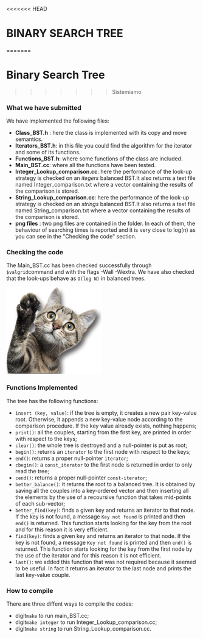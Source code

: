 <<<<<<< HEAD
# BINARY SEARCH TREE
=======
# Binary Search Tree
>>>>>>> Sistemiamo

### What we have submitted
We have implemented the following files:

- **Class_BST.h** : here the class is implemented with its copy and move semantics. 
- **Iterators_BST.h**: in this file you could find the algorithm for the iterator and some of its functions.
- **Functions_BST.h**: where some functions of the class are included.
- **Main_BST.cc**: where all the functions have been tested.
- **Integer_Lookup_comparison.cc**: here the performance of the look-up strategy is checked on an *itegers* balanced BST.It also returns a text file named Integer_comparison.txt where a vector containing the results of the comparison is stored. 
- **String_Lookup_comparison.cc**: here the performance of the look-up strategy is checked on an *strings* balanced BST.It also returns a text file named String_comparison.txt where a vector containing the results of the comparison is stored.
- **png files** : two png files are contained in the folder. In each of them, the behaviour of searching times is reported and it is very close to log(n) as you can see in the "Checking the code" section.

### Checking the code
The Main_BST.cc has been checked successfully through `$valgrid`command and with the flags -Wall -Wextra.
We have also checked that the look-ups behave as `O(log N)` in balanced trees.

![](gatto.png)

### Functions Implemented
The tree has the following functions:

- `insert (key, value)`: if the tree is empty, it creates a new pair key-value root. Otherwise, it appends a new key-value node according to the comparison procedure. If the key value already exists, nothing happens;
- `print()`: all the couples, starting from the first key, are printed in order with respect to the keys;
- `clear()`: the whole tree is destroyed and a null-pointer is put as root;
- `begin()`: returns an `iterator` to the first node with respect to the keys;
- `end()`: returns a proper null-pointer `iterator`;
- `cbegin()`: a `const_iterator` to the first node is returned in order to only read the tree;
- `cend()`: returns a proper null-pointer `const-iterator`;
- `better_balance()`: it returns the root to a balanced tree. It is obtained by saving all the couples into a key-ordered vector and then inserting all the elements by the use of a recoursive function that takes mid-points of each sub-vector;
- `better_find(key)`: finds a given key and returns an iterator to that node. If the key is not found, a message `Key not found` is printed and then `end()` is returned. This function starts looking for the key from the root and for this reason it is very efficient.
- `find(key)`: finds a given key and returns an iterator to that node. If the key is not found, a message `Key not found` is printed and then `end()` is returned. This function starts looking for the key from the first node by the use of the iterator and for this reason it is not efficient.
- `last()`: we added this function that was not required because it seemed to be useful. In fact it returns an iterator to the last node and prints the last key-value couple.

### How to compile

There are three diffent ways to compile the codes:

- digit`make` to run main_BST.cc;
- digit`make integer` to run Integer_Lookup_comparison.cc;
- digit`make string` to run String_Lookup_comparison.cc.






